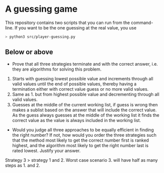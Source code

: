 # A guessing game

This repository contains two scripts that you can run from the command-line. If you want to be the one guessing at the real value, you use

```sh
> python3 src/player-guessing.py
```


## Below or above

- Prove that all three strategies terminate and with the correct answer, i.e. they are algorithms for solving this problem.

1. Starts with guessing lowest possible value and increments through all valid values until the end of possible values, thereby having a termination either with correct value guess or no more valid values.
2. Same as 1. but from highest possible value and decrementing through all valid values.
3. Guesses at the middle of the current working list, if guess is wrong then makes a sublist based on the answer that will include the correct value. As the guess always guesses at the middle of the working list it finds the correct value as the value is always included in the working list.

- Would you judge all three approaches to be equally efficient in finding the right number? If not, how would you order the three strategies such that the method most likely to get the correct number first is ranked highest, and the algorithm most likely to get the right number last is rated lowest. Justify your answer.

Strategy 3 > strategy 1 and 2. Worst case scenario 3. will have half as many steps as 1. and 2.
